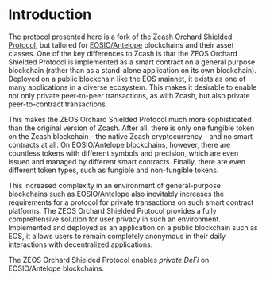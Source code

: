 # Introduction

The protocol presented here is a fork of the [Zcash Orchard Shielded Protocol](https://zips.z.cash/zip-0224), but tailored for [EOSIO/Antelope](https://antelope.io/) blockchains and their asset classes. One of the key differences to Zcash is that the ZEOS Orchard Shielded Protocol is implemented as a smart contract on a general purpose blockchain (rather than as a stand-alone application on its own blockchain). Deployed on a public blockchain like the EOS mainnet, it exists as one of many applications in a diverse ecosystem. This makes it desirable to enable not only private peer-to-peer transactions, as with Zcash, but also private peer-to-contract transactions.

This makes the ZEOS Orchard Shielded Protocol much more sophisticated than the original version of Zcash. After all, there is only one fungible token on the Zcash blockchain - the native Zcash cryptocurrency - and no smart contracts at all. On EOSIO/Antelope blockchains, however, there are countless tokens with different symbols and precision, which are even issued and managed by different smart contracts. Finally, there are even different token types, such as fungible and non-fungible tokens.

This increased complexity in an environment of general-purpose blockchains such as EOSIO/Antelope also inevitably increases the requirements for a protocol for private transactions on such smart contract platforms. The ZEOS Orchard Shielded Protocol provides a fully comprehensive solution for user privacy in such an environment. Implemented and deployed as an application on a public blockchain such as EOS, it allows users to remain completely anonymous in their daily interactions with decentralized applications.

The ZEOS Orchard Shielded Protocol enables *private DeFi* on EOSIO/Antelope blockchains.